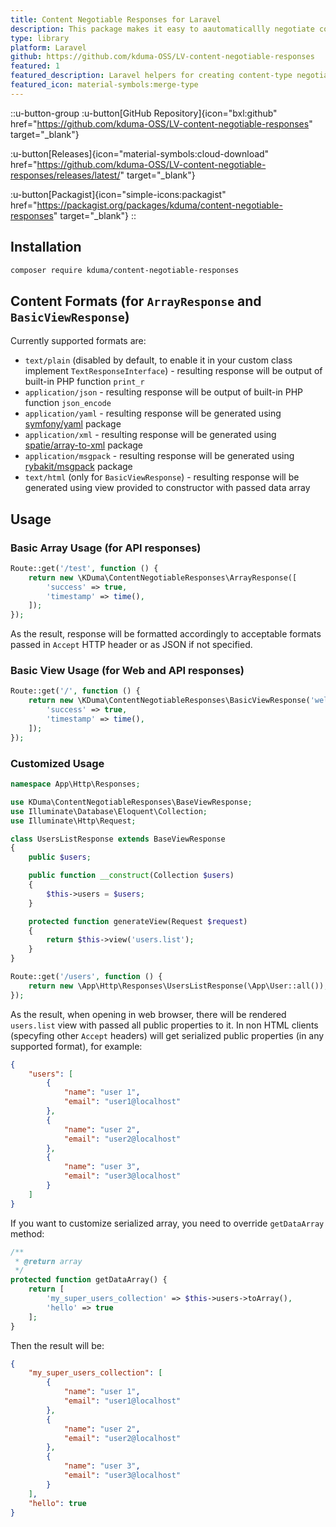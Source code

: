 ```yaml
---
title: Content Negotiable Responses for Laravel
description: This package makes it easy to aautomaticallly negotiate content based on the client's Accept header.
type: library
platform: Laravel
github: https://github.com/kduma-OSS/LV-content-negotiable-responses
featured: 1
featured_description: Laravel helpers for creating content-type negotiable responses
featured_icon: material-symbols:merge-type
---
```


::u-button-group
:u-button[GitHub Repository]{icon="bxl:github" href="https://github.com/kduma-OSS/LV-content-negotiable-responses" target="_blank"}

:u-button[Releases]{icon="material-symbols:cloud-download" href="https://github.com/kduma-OSS/LV-content-negotiable-responses/releases/latest/" target="_blank"}

:u-button[Packagist]{icon="simple-icons:packagist" href="https://packagist.org/packages/kduma/content-negotiable-responses" target="_blank"}
::

## Installation

```bash
composer require kduma/content-negotiable-responses
```

## Content Formats (for `ArrayResponse` and `BasicViewResponse`)

Currently supported formats are:
- `text/plain` (disabled by default, to enable it in your custom class implement `TextResponseInterface`) - resulting response will be output of built-in PHP function `print_r`
- `application/json` -  resulting response will be output of built-in PHP function `json_encode`
- `application/yaml` - resulting response will be generated using [symfony/yaml](https://packagist.org/packages/symfony/yaml) package
- `application/xml` - resulting response will be generated using [spatie/array-to-xml](https://packagist.org/packages/spatie/array-to-xml) package
- `application/msgpack` - resulting response will be generated using [rybakit/msgpack](https://packagist.org/packages/rybakit/msgpack) package
- `text/html` (only for `BasicViewResponse`) - resulting response will be generated using view provided to constructor with passed data array

## Usage

### Basic Array Usage (for API responses)

```php
Route::get('/test', function () {
    return new \KDuma\ContentNegotiableResponses\ArrayResponse([
        'success' => true,
        'timestamp' => time(),
    ]);
});
```
As the result, response will be formatted accordingly to acceptable formats passed in `Accept` HTTP header or as JSON if not specified.

### Basic View Usage (for Web and API responses)

```php
Route::get('/', function () {
    return new \KDuma\ContentNegotiableResponses\BasicViewResponse('welcome', [
        'success' => true,
        'timestamp' => time(),
    ]);
});
```

### Customized Usage

```php
namespace App\Http\Responses;

use KDuma\ContentNegotiableResponses\BaseViewResponse;
use Illuminate\Database\Eloquent\Collection;
use Illuminate\Http\Request;

class UsersListResponse extends BaseViewResponse
{
    public $users;

    public function __construct(Collection $users)
    {
        $this->users = $users;
    }

    protected function generateView(Request $request)
    {
        return $this->view('users.list');
    }
}

Route::get('/users', function () {
    return new \App\Http\Responses\UsersListResponse(\App\User::all());
});
```

As the result, when opening in web browser, there will be rendered `users.list` view with passed all public properties to it.
In non HTML clients (specyfing other `Accept` headers) will get serialized public properties (in any supported format), for example:

```json
{
    "users": [
        {
            "name": "user 1",
            "email": "user1@localhost"
        },
        {
            "name": "user 2",
            "email": "user2@localhost"
        },
        {
            "name": "user 3",
            "email": "user3@localhost"
        }
    ]
}
```

If you want to customize serialized array, you need to override `getDataArray` method:

```php
/**
 * @return array
 */
protected function getDataArray() {
	return [
		'my_super_users_collection' => $this->users->toArray(),
		'hello' => true
	];
}
```

Then the result will be:

```json
{
    "my_super_users_collection": [
        {
            "name": "user 1",
            "email": "user1@localhost"
        },
        {
            "name": "user 2",
            "email": "user2@localhost"
        },
        {
            "name": "user 3",
            "email": "user3@localhost"
        }
    ],
    "hello": true
}
```